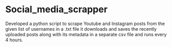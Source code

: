 # Social_media_scrapper
Developed a python script to scrape Youtube and Instagram posts from the given list of usernames in a .txt file it downloads and saves the recently uploaded posts along with its metadata in a separate csv file and runs every 4 hours.
